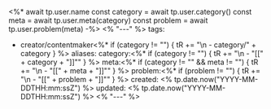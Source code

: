 <%*
await tp.user.name
const category = await tp.user.category()
const meta = await tp.user.meta(category)
const problem = await tp.user.problem(meta)
-%>
<% "---" %>
tags:
  - creator/contentmaker<%* if (category != "") { tR += "\n  - category/" + category } %>
aliases:
category:<%* if (category != "") { tR += "\n  - \"[[" + category + "]]\"" } %>
meta:<%* if (category != "" && meta != "") { tR += "\n  - \"[[" + meta + "]]\"" } %>
problem:<%* if (problem != "") { tR += "\n  - \"[[" + problem + "]]\"" } %>
created: <% tp.date.now("YYYY-MM-DDTHH:mm:ssZ") %>
updated: <% tp.date.now("YYYY-MM-DDTHH:mm:ssZ") %>
<% "---" %>
